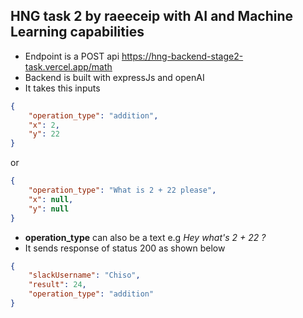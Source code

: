 ## HNG task 2 by raeeceip with AI and Machine Learning capabilities

- Endpoint is a POST api https://hng-backend-stage2-task.vercel.app/math
- Backend is built with expressJs and openAI
- It takes this inputs

```json
{
	"operation_type": "addition",
	"x": 2,
	"y": 22
}
```

or

```json
{
	"operation_type": "What is 2 + 22 please",
	"x": null,
	"y": null
}
```

- **operation_type** can also be a text e.g _Hey what's 2 + 22 ?_
- It sends response of status 200 as shown below

```json
{
	"slackUsername": "Chiso",
	"result": 24,
	"operation_type": "addition"
}
```
